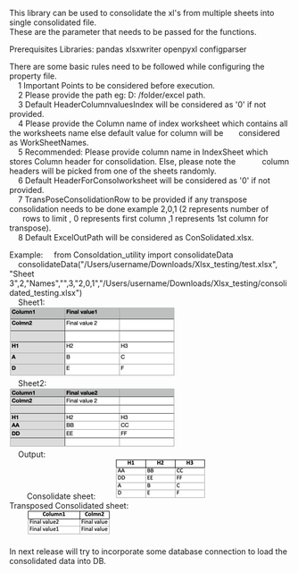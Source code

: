 This library can be used to consolidate the xl's from multiple sheets into single consolidated file.\
These are the parameter that needs to be passed for the functions.

Prerequisites Libraries:
    pandas
    xlsxwriter
    openpyxl
    configparser

There are some basic rules need to be followed while configuring the property file.\
    1 Important Points to be considered before execution.\
    2 Please provide the path eg: D: /folder/excel path.\
    3 Default HeaderColumnvaluesIndex will be considered as '0' if not provided.\
    4 Please provide the Column name of index worksheet which contains all the worksheets name else default value for column will be       considered as WorkSheetNames.\
    5 Recommended: Please provide column name in IndexSheet which stores Column header for consolidation. Else, please note the            column headers will be picked from one of the sheets randomly.\
    6 Default HeaderForConsolworksheet will be considered as '0' if not provided.\
    7 TransPoseConsolidationRow to be provided if any transpose consolidation needs to be done example 2,0,1 (2 represents number of       rows to limit , 0 represents first column ,1 represents 1st column for transpose).\
    8 Default ExcelOutPath will be considered as ConSolidated.xlsx.

Example:
    from Consoldation_utility import consolidateData\
    consolidateData("/Users/username/Downloads/Xlsx_testing/test.xlsx",
                "Sheet 3",2,"Names","",3,"2,0,1","/Users/username/Downloads/Xlsx_testing/consolidated_testing.xlsx")
\
    Sheet1:\
        ![img_1.png](
https://github.com/suprithvasista/ConsolidationLibrary/blob/main/img_1.png
        )
\
    Sheet2:\
        ![img_2.png](
        https://github.com/suprithvasista/ConsolidationLibrary/blob/main/img_2.png
        )
\
    Output:
\
        Consolidate sheet:
        ![img_3.png](
        https://github.com/suprithvasista/ConsolidationLibrary/blob/main/img_3.png
        )
\
        Transposed Consolidated sheet:
\
        ![img_4.png](
        https://github.com/suprithvasista/ConsolidationLibrary/blob/main/img_4.png
        )\
\
In next release will try to incorporate some database connection to load the consolidated data into DB.
